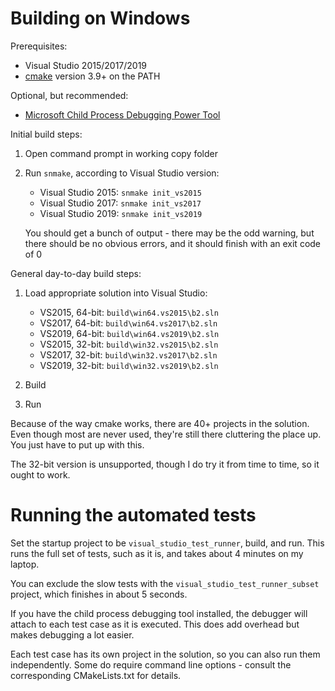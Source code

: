 # Building on Windows

Prerequisites:

- Visual Studio 2015/2017/2019
- [cmake](https://cmake.org/) version 3.9+ on the PATH
  
Optional, but recommended:

- [Microsoft Child Process Debugging Power Tool](https://marketplace.visualstudio.com/items?itemName=GreggMiskelly.MicrosoftChildProcessDebuggingPowerTool)

Initial build steps:

1. Open command prompt in working copy folder 

2. Run `snmake`, according to Visual Studio version:

   - Visual Studio 2015: `snmake init_vs2015`
   - Visual Studio 2017: `snmake init_vs2017`
   - Visual Studio 2019: `snmake init_vs2019`

   You should get a bunch of output - there may be the odd warning,
   but there should be no obvious errors, and it should finish with an
   exit code of 0

General day-to-day build steps:

1. Load appropriate solution into Visual Studio:

   - VS2015, 64-bit: `build\win64.vs2015\b2.sln`
   - VS2017, 64-bit: `build\win64.vs2017\b2.sln`
   - VS2019, 64-bit: `build\win64.vs2019\b2.sln`
   - VS2015, 32-bit: `build\win32.vs2015\b2.sln`
   - VS2017, 32-bit: `build\win32.vs2017\b2.sln`
   - VS2019, 32-bit: `build\win32.vs2019\b2.sln`

2. Build

3. Run

Because of the way cmake works, there are 40+ projects in the
solution. Even though most are never used, they're still there
cluttering the place up. You just have to put up with this.

The 32-bit version is unsupported, though I do try it from time to
time, so it ought to work.

# Running the automated tests

Set the startup project to be `visual_studio_test_runner`, build, and
run. This runs the full set of tests, such as it is, and takes about 4
minutes on my laptop.

You can exclude the slow tests with the
`visual_studio_test_runner_subset` project, which finishes in about 5
seconds.

If you have the child process debugging tool installed, the debugger
will attach to each test case as it is executed. This does add
overhead but makes debugging a lot easier.

Each test case has its own project in the solution, so you can also
run them independently. Some do require command line options - consult
the corresponding CMakeLists.txt for details.
